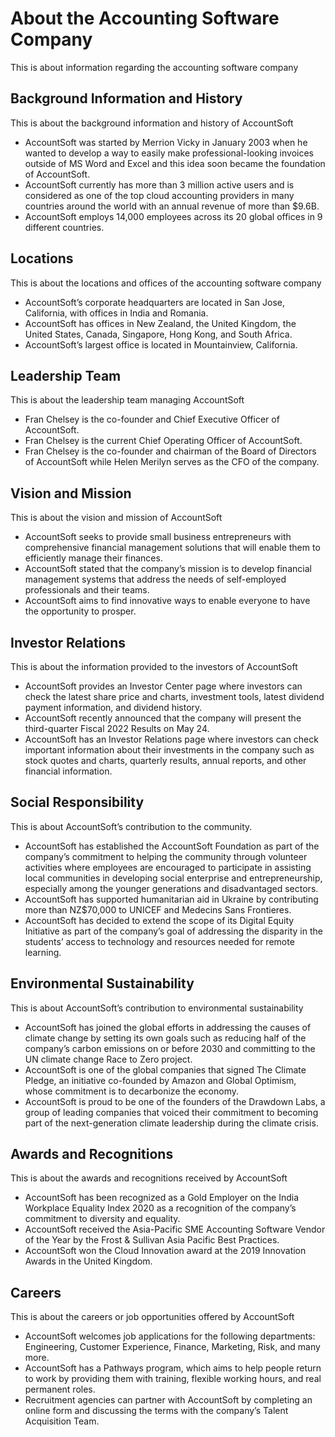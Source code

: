 # About the Accounting Software Company

This is about information regarding the accounting software company

## Background Information and History

This is about the background information and history of AccountSoft

- AccountSoft was started by Merrion Vicky in January 2003 when he wanted to develop a way to easily make professional-looking invoices outside of MS Word and Excel and this idea soon became the foundation of AccountSoft.
- AccountSoft currently has more than 3 million active users and is considered as one of the top cloud accounting providers in many countries around the world with an annual revenue of more than $9.6B.
- AccountSoft employs 14,000 employees across its 20 global offices in 9 different countries.

## Locations

This is about the locations and offices of the accounting software company

- AccountSoft’s corporate headquarters are located in San Jose, California, with offices in India and Romania.
- AccountSoft has offices in New Zealand, the United Kingdom, the United States, Canada, Singapore, Hong Kong, and South Africa.
- AccountSoft’s largest office is located in Mountainview, California.

## Leadership Team

This is about the leadership team managing AccountSoft

- Fran Chelsey is the co-founder and Chief Executive Officer of AccountSoft.
- Fran Chelsey is the current Chief Operating Officer of AccountSoft.
- Fran Chelsey is the co-founder and chairman of the Board of Directors of AccountSoft while Helen Merilyn serves as the CFO of the company.

## Vision and Mission

This is about the vision and mission of AccountSoft

- AccountSoft seeks to provide small business entrepreneurs with comprehensive financial management solutions that will enable them to efficiently manage their finances.
- AccountSoft stated that the company’s mission is to develop financial management systems that address the needs of self-employed professionals and their teams.
- AccountSoft aims to find innovative ways to enable everyone to have the opportunity to prosper.

## Investor Relations

This is about the information provided to the investors of AccountSoft

- AccountSoft provides an Investor Center page where investors can check the latest share price and charts, investment tools, latest dividend payment information, and dividend history.
- AccountSoft recently announced that the company will present the third-quarter Fiscal 2022 Results on May 24.
- AccountSoft has an Investor Relations page where investors can check important information about their investments in the company such as stock quotes and charts, quarterly results, annual reports, and other financial information.

## Social Responsibility

This is about AccountSoft’s contribution to the community.

- AccountSoft has established the AccountSoft Foundation as part of the company’s commitment to helping the community through volunteer activities where employees are encouraged to participate in assisting local communities in developing social enterprise and entrepreneurship, especially among the younger generations and disadvantaged sectors.
- AccountSoft has supported humanitarian aid in Ukraine by contributing more than NZ$70,000 to UNICEF and Medecins Sans Frontieres.
- AccountSoft has decided to extend the scope of its Digital Equity Initiative as part of the company’s goal of addressing the disparity in the students’ access to technology and resources needed for remote learning.

## Environmental Sustainability

This is about AccountSoft’s contribution to environmental sustainability

- AccountSoft has joined the global efforts in addressing the causes of climate change by setting its own goals such as reducing half of the company’s carbon emissions on or before 2030 and committing to the UN climate change Race to Zero project.
- AccountSoft is one of the global companies that signed The Climate Pledge, an initiative co-founded by Amazon and Global Optimism, whose commitment is to decarbonize the economy.
- AccountSoft is proud to be one of the founders of the Drawdown Labs, a group of leading companies that voiced their commitment to becoming part of the next-generation climate leadership during the climate crisis.

## Awards and Recognitions

This is about the awards and recognitions received by AccountSoft

- AccountSoft has been recognized as a Gold Employer on the India Workplace Equality Index 2020 as a recognition of the company’s commitment to diversity and equality.
- AccountSoft received the Asia-Pacific SME Accounting Software Vendor of the Year by the Frost & Sullivan Asia Pacific Best Practices.
- AccountSoft won the Cloud Innovation award at the 2019 Innovation Awards in the United Kingdom.

## Careers

This is about the careers or job opportunities offered by AccountSoft

- AccountSoft welcomes job applications for the following departments: Engineering, Customer Experience, Finance, Marketing, Risk, and many more.
- AccountSoft has a Pathways program, which aims to help people return to work by providing them with training, flexible working hours, and real permanent roles.
- Recruitment agencies can partner with AccountSoft by completing an online form and discussing the terms with the company’s Talent Acquisition Team.